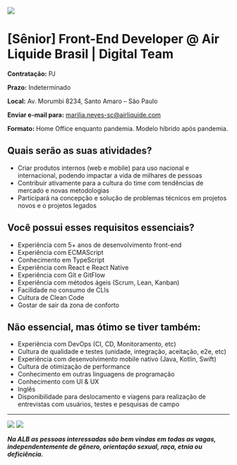 ![](https://i.ibb.co/m8T361h/frontend-stack.jpg)

# [Sênior] Front-End Developer @ Air Liquide Brasil | Digital Team

**Contratação:** PJ

**Prazo:** Indeterminado

**Local:** Av. Morumbi 8234, Santo Amaro – São Paulo

**Enviar e-mail para:** marilia.neves-sc@airliquide.com

**Formato:** Home Office enquanto pandemia. Modelo híbrido após pandemia.

## Quais serão as suas atividades?

- Criar produtos internos (web e mobile) para uso nacional e internacional, podendo impactar a vida de milhares de pessoas
- Contribuir ativamente para a cultura do time com tendências de mercado e novas metodologias
- Participará na concepção e solução de problemas técnicos em projetos novos e o projetos legados

## Você possui esses requisitos essenciais?
- Experiência com 5+ anos de desenvolvimento front-end
- Experiência com ECMAScript
- Conhecimento em TypeScript
- Experiência com React e React Native
- Experiência com Git e GitFlow
- Experiência com métodos ágeis (Scrum, Lean, Kanban)
- Facilidade no consumo de CLIs
- Cultura de Clean Code
- Gostar de sair da zona de conforto

## Não essencial, mas ótimo se tiver também:
- Experiência com DevOps (CI, CD, Monitoramento, etc)
- Cultura de qualidade e testes (unidade, integração, aceitação, e2e, etc)
- Experiência com desenvolvimento mobile nativo (Java, Kotlin, Swift)
- Cultura de otimização de performance
- Conhecimento em outras linguagens de programação
- Conhecimento com UI & UX
- Inglês
- Disponibilidade para deslocamento e viagens para realização de entrevistas com usuários, testes e pesquisas de campo


---

![](https://i.ibb.co/X4GV83K/Whats-App-Image-2020-09-29-at-10-01-09.jpg)
![](https://i.ibb.co/jyyTGxY/Whats-App-Image-2020-09-29-at-10-01-08.jpg)

_**Na ALB as pessoas interessadas são bem vindas em todas as vagas, independentemente de gênero, orientação sexual, raça, etnia ou deficiência.**_
